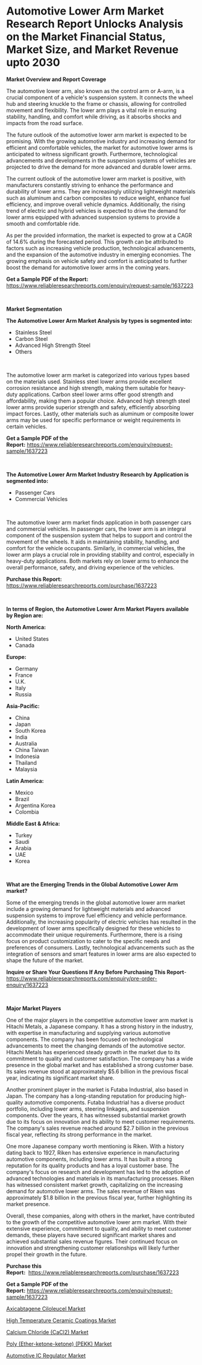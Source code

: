 <p><h1>Automotive Lower Arm Market Research Report Unlocks Analysis on the Market Financial Status, Market Size, and Market Revenue upto 2030</h1></p><p><strong>Market Overview and Report Coverage</strong></p>
<p><p>The automotive lower arm, also known as the control arm or A-arm, is a crucial component of a vehicle's suspension system. It connects the wheel hub and steering knuckle to the frame or chassis, allowing for controlled movement and flexibility. The lower arm plays a vital role in ensuring stability, handling, and comfort while driving, as it absorbs shocks and impacts from the road surface.</p><p>The future outlook of the automotive lower arm market is expected to be promising. With the growing automotive industry and increasing demand for efficient and comfortable vehicles, the market for automotive lower arms is anticipated to witness significant growth. Furthermore, technological advancements and developments in the suspension systems of vehicles are projected to drive the demand for more advanced and durable lower arms.</p><p>The current outlook of the automotive lower arm market is positive, with manufacturers constantly striving to enhance the performance and durability of lower arms. They are increasingly utilizing lightweight materials such as aluminum and carbon composites to reduce weight, enhance fuel efficiency, and improve overall vehicle dynamics. Additionally, the rising trend of electric and hybrid vehicles is expected to drive the demand for lower arms equipped with advanced suspension systems to provide a smooth and comfortable ride.</p><p>As per the provided information, the market is expected to grow at a CAGR of 14.6% during the forecasted period. This growth can be attributed to factors such as increasing vehicle production, technological advancements, and the expansion of the automotive industry in emerging economies. The growing emphasis on vehicle safety and comfort is anticipated to further boost the demand for automotive lower arms in the coming years.</p></p>
<p><strong>Get a Sample PDF of the Report:</strong> <a href="https://www.reliableresearchreports.com/enquiry/request-sample/1637223">https://www.reliableresearchreports.com/enquiry/request-sample/1637223</a></p>
<p>&nbsp;</p>
<p><strong>Market Segmentation</strong></p>
<p><strong>The Automotive Lower Arm Market Analysis by types is segmented into:</strong></p>
<p><ul><li>Stainless Steel</li><li>Carbon Steel</li><li>Advanced High Strength Steel</li><li>Others</li></ul></p>
<p>&nbsp;</p>
<p><p>The automotive lower arm market is categorized into various types based on the materials used. Stainless steel lower arms provide excellent corrosion resistance and high strength, making them suitable for heavy-duty applications. Carbon steel lower arms offer good strength and affordability, making them a popular choice. Advanced high strength steel lower arms provide superior strength and safety, efficiently absorbing impact forces. Lastly, other materials such as aluminum or composite lower arms may be used for specific performance or weight requirements in certain vehicles.</p></p>
<p><strong>Get a Sample PDF of the Report:</strong>&nbsp;<a href="https://www.reliableresearchreports.com/enquiry/request-sample/1637223">https://www.reliableresearchreports.com/enquiry/request-sample/1637223</a></p>
<p>&nbsp;</p>
<p><strong>The Automotive Lower Arm Market Industry Research by Application is segmented into:</strong></p>
<p><ul><li>Passenger Cars</li><li>Commercial Vehicles</li></ul></p>
<p>&nbsp;</p>
<p><p>The automotive lower arm market finds application in both passenger cars and commercial vehicles. In passenger cars, the lower arm is an integral component of the suspension system that helps to support and control the movement of the wheels. It aids in maintaining stability, handling, and comfort for the vehicle occupants. Similarly, in commercial vehicles, the lower arm plays a crucial role in providing stability and control, especially in heavy-duty applications. Both markets rely on lower arms to enhance the overall performance, safety, and driving experience of the vehicles.</p></p>
<p><strong>Purchase this Report:</strong>&nbsp; <a href="https://www.reliableresearchreports.com/purchase/1637223">https://www.reliableresearchreports.com/purchase/1637223</a></p>
<p>&nbsp;</p>
<p><strong>In terms of Region, the Automotive Lower Arm Market Players available by Region are:</strong></p>
<p>
    <p> <strong> North America: </strong>
        <ul>
            <li>United States</li>
            <li>Canada</li>
        </ul>
        </p> 
    <p> <strong> Europe: </strong>
        <ul>
            <li>Germany</li>
            <li>France</li>
            <li>U.K.</li>
            <li>Italy</li>
            <li>Russia</li>
        </ul>
        </p> 
    <p> <strong> Asia-Pacific: </strong>
        <ul>
            <li>China</li>
            <li>Japan</li>
            <li>South Korea</li>
            <li>India</li>
            <li>Australia</li>
            <li>China Taiwan</li>
            <li>Indonesia</li>
            <li>Thailand</li>
            <li>Malaysia</li>
        </ul>
        </p> 
    <p> <strong> Latin America: </strong>
        <ul>
            <li>Mexico</li>
            <li>Brazil</li>
            <li>Argentina Korea</li>
            <li>Colombia</li>
        </ul>
        </p> 
    <p> <strong> Middle East & Africa: </strong>
        <ul>
            <li>Turkey</li>
            <li>Saudi</li>
            <li>Arabia</li>
            <li>UAE</li>
            <li>Korea</li>
        </ul>
    </p>
    </p>
<p>&nbsp;</p>
<p><strong>What are the Emerging Trends in the Global Automotive Lower Arm market?</strong></p>
<p><p>Some of the emerging trends in the global automotive lower arm market include a growing demand for lightweight materials and advanced suspension systems to improve fuel efficiency and vehicle performance. Additionally, the increasing popularity of electric vehicles has resulted in the development of lower arms specifically designed for these vehicles to accommodate their unique requirements. Furthermore, there is a rising focus on product customization to cater to the specific needs and preferences of consumers. Lastly, technological advancements such as the integration of sensors and smart features in lower arms are also expected to shape the future of the market.</p></p>
<p><strong>Inquire or Share Your Questions If Any Before Purchasing This Report</strong>- <a href="https://www.reliableresearchreports.com/enquiry/pre-order-enquiry/1637223">https://www.reliableresearchreports.com/enquiry/pre-order-enquiry/1637223</a></p>
<p>&nbsp;</p>
<p><strong>Major Market Players</strong></p>
<p><p>One of the major players in the competitive automotive lower arm market is Hitachi Metals, a Japanese company. It has a strong history in the industry, with expertise in manufacturing and supplying various automotive components. The company has been focused on technological advancements to meet the changing demands of the automotive sector. Hitachi Metals has experienced steady growth in the market due to its commitment to quality and customer satisfaction. The company has a wide presence in the global market and has established a strong customer base. Its sales revenue stood at approximately $5.6 billion in the previous fiscal year, indicating its significant market share.</p><p>Another prominent player in the market is Futaba Industrial, also based in Japan. The company has a long-standing reputation for producing high-quality automotive components. Futaba Industrial has a diverse product portfolio, including lower arms, steering linkages, and suspension components. Over the years, it has witnessed substantial market growth due to its focus on innovation and its ability to meet customer requirements. The company's sales revenue reached around $2.7 billion in the previous fiscal year, reflecting its strong performance in the market.</p><p>One more Japanese company worth mentioning is Riken. With a history dating back to 1927, Riken has extensive experience in manufacturing automotive components, including lower arms. It has built a strong reputation for its quality products and has a loyal customer base. The company's focus on research and development has led to the adoption of advanced technologies and materials in its manufacturing processes. Riken has witnessed consistent market growth, capitalizing on the increasing demand for automotive lower arms. The sales revenue of Riken was approximately $1.8 billion in the previous fiscal year, further highlighting its market presence.</p><p>Overall, these companies, along with others in the market, have contributed to the growth of the competitive automotive lower arm market. With their extensive experience, commitment to quality, and ability to meet customer demands, these players have secured significant market shares and achieved substantial sales revenue figures. Their continued focus on innovation and strengthening customer relationships will likely further propel their growth in the future.</p></p>
<p><strong>Purchase this Report:</strong>&nbsp;&nbsp;<a href="https://www.reliableresearchreports.com/purchase/1637223">https://www.reliableresearchreports.com/purchase/1637223</a></p>
<p></p>
<p><strong>Get a Sample PDF of the Report:</strong>&nbsp;<a href="https://www.reliableresearchreports.com/enquiry/request-sample/1637223">https://www.reliableresearchreports.com/enquiry/request-sample/1637223</a></p>
<p><p><a href="https://medium.com/@gerardowolf/axicabtagene-ciloleucel-market-report-reveals-the-latest-trends-and-growth-opportunities-of-this-60b077004022">Axicabtagene Ciloleucel Market</a></p><p><a href="https://medium.com/@ulicesdoyle2023/high-temperature-ceramic-coatings-market-size-growth-forecast-2023-2030-ef27eeb64002">High Temperature Ceramic Coatings Market</a></p><p><a href="https://www.linkedin.com/pulse/calcium-chloride-cacl2-market-insights-players-forecast-aqw5c/">Calcium Chloride (CaCl2) Market</a></p><p><a href="https://www.linkedin.com/pulse/poly-ether-ketone-ketone-pekk-market-insights-players-8bdjc/">Poly (Ether-ketone-ketone) (PEKK) Market</a></p><p><a href="https://github.com/RoccoManning/Market-Research-Report-List-1/blob/main/automotive-ic-regulator-market.md">Automotive IC Regulator Market</a></p></p>